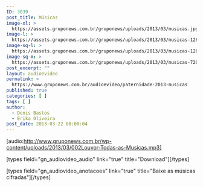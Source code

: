 ```yaml
---
ID: 3039
post_title: Músicas
image-xl: >
  https://assets.gruponews.com.br/gruponews/uploads/2013/03/musicas.jpg
image-l: >
  https://assets.gruponews.com.br/gruponews/uploads/2013/03/musicas-1280x483.jpg
image-sq-l: >
  https://assets.gruponews.com.br/gruponews/uploads/2013/03/musicas-1280x483.jpg
image-sq-m: >
  https://assets.gruponews.com.br/gruponews/uploads/2013/03/musicas-720x483.jpg
post_excerpt: ""
layout: audioevideo
permalink: >
  https://www.gruponews.com.br/audioevideo/paternidade-2013-musicas
published: true
categories: [ ]
tags: [ ]
author:
  - Denis Bastos
  - Erika Oliveira
post_date: 2013-03-22 08:00:04
---
```

[audio:http://www.gruponews.com.br/wp-content/uploads/2013/03/002Louvor-Todas-as-Musicas.mp3]

[types field="gn_audiovideo_audio" link="true" title="Download"][/types]<br />

[types field="gn_audiovideo_anotacoes" link="true" title="Baixe as músicas cifradas"][/types]